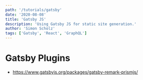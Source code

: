 ```yaml
---
path: '/tutorials/gatsby'
date: '2020-08-08'
title: 'Gatsby JS'
description: 'Using Gatsby JS for static site generation.'
author: 'Simon Scholz'
tags: ['Gatsby', 'React', 'GraphQL']
---
```


# Gatsby Plugins

- https://www.gatsbyjs.org/packages/gatsby-remark-prismjs/
